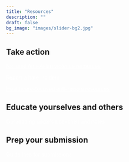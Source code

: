 ```yaml
---
title: "Resources"
description: ""
draft: false
bg_image: "images/slider-bg2.jpg"
---
```


<style>
    a:hover {
    background-color: #5C0000;
    }
</style>

## Take action

<a class="wp-block-button__link" style = "color:white" href="https://tinyurl.com/anti-asian-violence-resources/" target="_blank">National Anti-Asian violence resources</a>


<a class="wp-block-button__link" style = "color:white" href="https://stopaapihate.org/">Report a hate incident</a>


<a class="wp-block-button__link" style = "color:white" href="https://docs.google.com/spreadsheets/u/1/d/1uiuO3InNLt5VvnKbUPhk3pZ9x6fPaCTghWS-cTHvzFM/htmlview?fbclid=IwAR1AzZaWVf2fB1lgCQDyeFUj89r3EhoiCRM5bSnciwzgJ1-wX-9k3xpK4LQ#/">Healthcare-focused anti-racism resources</a>


## Educate yourselves and others 

<a class="wp-block-button__link" style = "color:white" href="https://drive.google.com/drive/folders/1uf-ARebqgd4kQtMB84lCgKM3ry_-ThqS?usp=sharing">Our reading circle's bookshelf and notes</a>


## Prep your submission

<a class="wp-block-button__link" style = "color:white" href="https://drive.google.com/drive/folders/1_zsm2GjuAIxTC6U1I2bYiNB3BIS_7TZj?usp=sharing">Guidelines for submissions</a>



